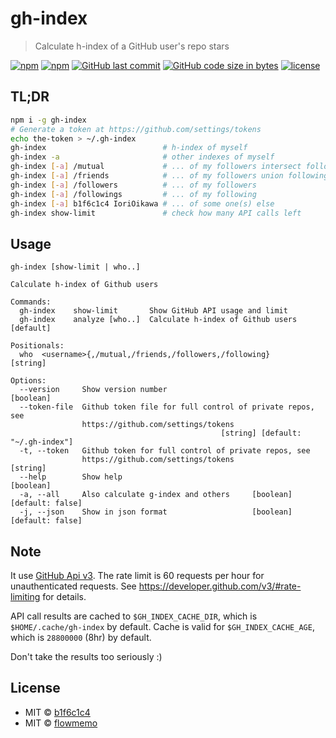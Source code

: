 # gh-index

> Calculate h-index of a GitHub user's repo stars

[![npm](https://img.shields.io/npm/v/gh-index.svg?style=flat-square)](https://www.npmjs.com/package/gh-index)
[![npm](https://img.shields.io/npm/dt/gh-index.svg?style=flat-square)](https://www.npmjs.com/package/gh-index)
[![GitHub last commit](https://img.shields.io/github/last-commit/b1f6c1c4/gh-index.svg?style=flat-square)](https://github.com/b1f6c1c4/gh-index)
[![GitHub code size in bytes](https://img.shields.io/github/languages/code-size/b1f6c1c4/gh-index.svg?style=flat-square)](https://github.com/b1f6c1c4/gh-index)
[![license](https://img.shields.io/github/license/b1f6c1c4/gh-index.svg?style=flat-square)](https://github.com/b1f6c1c4/gh-index/blob/master/LICENSE.md)

## TL;DR

```bash
npm i -g gh-index
# Generate a token at https://github.com/settings/tokens
echo the-token > ~/.gh-index
gh-index                          # h-index of myself
gh-index -a                       # other indexes of myself
gh-index [-a] /mutual             # ... of my followers intersect following
gh-index [-a] /friends            # ... of my followers union following
gh-index [-a] /followers          # ... of my followers
gh-index [-a] /followings         # ... of my following
gh-index [-a] b1f6c1c4 IoriOikawa # ... of some one(s) else
gh-index show-limit               # check how many API calls left
```

## Usage

```
gh-index [show-limit | who..]

Calculate h-index of Github users

Commands:
  gh-index    show-limit       Show GitHub API usage and limit
  gh-index    analyze [who..]  Calculate h-index of Github users       [default]

Positionals:
  who  <username>{,/mutual,/friends,/followers,/following}              [string]

Options:
  --version     Show version number                                    [boolean]
  --token-file  Github token file for full control of private repos, see
                https://github.com/settings/tokens
                                               [string] [default: "~/.gh-index"]
  -t, --token   Github token for full control of private repos, see
                https://github.com/settings/tokens                      [string]
  --help        Show help                                              [boolean]
  -a, --all     Also calculate g-index and others     [boolean] [default: false]
  -j, --json    Show in json format                   [boolean] [default: false]
```

## Note

It use [GitHub Api v3](https://developer.github.com/v3/).
The rate limit is 60 requests per hour for unauthenticated requests.
See https://developer.github.com/v3/#rate-limiting for details.

API call results are cached to `$GH_INDEX_CACHE_DIR`, which is `$HOME/.cache/gh-index` by default.
Cache is valid for `$GH_INDEX_CACHE_AGE`, which is `28800000` (8hr) by default.

Don't take the results too seriously :)

## License

* MIT © [b1f6c1c4](http://github.com/b1f6c1c4)
* MIT © [flowmemo](http://weibo.com/flowmemo)
